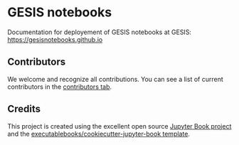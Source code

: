# GESIS notebooks

Documentation for deployement of GESIS notebooks at GESIS: https://gesisnotebooks.github.io


## Contributors

We welcome and recognize all contributions. You can see a list of current contributors in the [contributors tab](https://github.com/gesisnotebooks/gesisnotebooks.github.io//graphs/contributors).

## Credits

This project is created using the excellent open source [Jupyter Book project](https://jupyterbook.org/) and the [executablebooks/cookiecutter-jupyter-book template](https://github.com/executablebooks/cookiecutter-jupyter-book).
